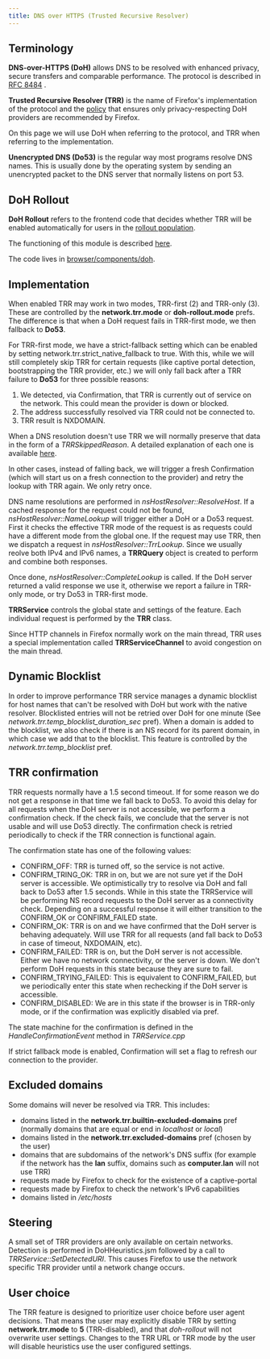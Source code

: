 ```yaml
---
title: DNS over HTTPS (Trusted Recursive Resolver)
---
```


## Terminology

**DNS-over-HTTPS (DoH)** allows DNS to be resolved with enhanced
privacy, secure transfers and comparable performance. The protocol is
described in [RFC 8484](https://tools.ietf.org/html/rfc8484) .

**Trusted Recursive Resolver (TRR)** is the name of Firefox\'s
implementation of the protocol and the
[policy](https://wiki.mozilla.org/Security/DOH-resolver-policy) that
ensures only privacy-respecting DoH providers are recommended by
Firefox.

On this page we will use DoH when referring to the protocol, and TRR
when referring to the implementation.

**Unencrypted DNS (Do53)** is the regular way most programs resolve DNS
names. This is usually done by the operating system by sending an
unencrypted packet to the DNS server that normally listens on port 53.

## DoH Rollout

**DoH Rollout** refers to the frontend code that decides whether TRR
will be enabled automatically for users in the [rollout
population](https://support.mozilla.org/kb/firefox-dns-over-https#w_about-the-us-rollout-of-dns-over-https).

The functioning of this module is described
[here](https://wiki.mozilla.org/Security/DNS_Over_HTTPS).

The code lives in
[browser/components/doh](https://searchfox.org/mozilla-central/source/browser/components/doh).

## Implementation

When enabled TRR may work in two modes, TRR-first (2) and TRR-only (3).
These are controlled by the **network.trr.mode** or **doh-rollout.mode**
prefs. The difference is that when a DoH request fails in TRR-first
mode, we then fallback to **Do53**.

For TRR-first mode, we have a strict-fallback setting which can be
enabled by setting network.trr.strict\_native\_fallback to true. With
this, while we will still completely skip TRR for certain requests (like
captive portal detection, bootstrapping the TRR provider, etc.) we will
only fall back after a TRR failure to **Do53** for three possible
reasons:
1. We detected, via Confirmation, that TRR is currently out of
service on the network. This could mean the provider is down or blocked.
2. The address successfully resolved via TRR could not be connected to.
3. TRR result is NXDOMAIN.

When a DNS resolution doesn't use TRR we will normally preserve that data in the form of a _TRRSkippedReason_. A detailed explanation of each one is available [here](trr-skip-reasons).

In other cases, instead of falling back, we will trigger a fresh
Confirmation (which will start us on a fresh connection to the provider)
and retry the lookup with TRR again. We only retry once.

DNS name resolutions are performed in _nsHostResolver::ResolveHost_. If a
cached response for the request could not be found,
_nsHostResolver::NameLookup_ will trigger either a DoH or a Do53 request.
First it checks the effective TRR mode of the request is as requests
could have a different mode from the global one. If the request may use
TRR, then we dispatch a request in _nsHostResolver::TrrLookup_. Since we
usually reolve both IPv4 and IPv6 names, a **TRRQuery** object is
created to perform and combine both responses.

Once done, _nsHostResolver::CompleteLookup_ is called. If the DoH server
returned a valid response we use it, otherwise we report a failure in
TRR-only mode, or try Do53 in TRR-first mode.

**TRRService** controls the global state and settings of the feature.
Each individual request is performed by the **TRR** class.

Since HTTP channels in Firefox normally work on the main thread, TRR
uses a special implementation called **TRRServiceChannel** to avoid
congestion on the main thread.

## Dynamic Blocklist

In order to improve performance TRR service manages a dynamic blocklist
for host names that can\'t be resolved with DoH but work with the native
resolver. Blocklisted entries will not be retried over DoH for one
minute (See _network.trr.temp\_blocklist\_duration\_sec_
pref). When a domain is added to the blocklist, we also check if there
is an NS record for its parent domain, in which case we add that to the
blocklist. This feature is controlled by the
_network.trr.temp\_blocklist_ pref.

## TRR confirmation

TRR requests normally have a 1.5 second timeout. If for some reason we
do not get a response in that time we fall back to Do53. To avoid this
delay for all requests when the DoH server is not accessible, we perform
a confirmation check. If the check fails, we conclude that the server is
not usable and will use Do53 directly. The confirmation check is retried
periodically to check if the TRR connection is functional again.

The confirmation state has one of the following values:

-   CONFIRM\_OFF: TRR is turned off, so the service is not active.
-   CONFIRM\_TRING\_OK: TRR in on, but we are not sure yet if the
        DoH server is accessible. We optimistically try to resolve via
        DoH and fall back to Do53 after 1.5 seconds. While in this state
        the TRRService will be performing NS record requests to the DoH
        server as a connectivity check. Depending on a successful
        response it will either transition to the CONFIRM\_OK or
        CONFIRM\_FAILED state.
-   CONFIRM\_OK: TRR is on and we have confirmed that the DoH server
        is behaving adequately. Will use TRR for all requests (and fall
        back to Do53 in case of timeout, NXDOMAIN, etc).
-   CONFIRM\_FAILED: TRR is on, but the DoH server is not
        accessible. Either we have no network connectivity, or the
        server is down. We don\'t perform DoH requests in this state
        because they are sure to fail.
-   CONFIRM\_TRYING\_FAILED: This is equivalent to CONFIRM\_FAILED,
        but we periodically enter this state when rechecking if the DoH
        server is accessible.
-   CONFIRM\_DISABLED: We are in this state if the browser is in
        TRR-only mode, or if the confirmation was explicitly disabled
        via pref.

The state machine for the confirmation is defined in the
_HandleConfirmationEvent_ method in _TRRService.cpp_

If strict fallback mode is enabled, Confirmation will set a flag to
refresh our connection to the provider.

## Excluded domains

Some domains will never be resolved via TRR. This includes:

-   domains listed in the **network.trr.builtin-excluded-domains** pref
(normally domains that are equal or end in *localhost* or *local*)
-   domains listed in the **network.trr.excluded-domains** pref (chosen by the user)
-   domains that are subdomains of the network\'s DNS suffix
(for example if the network has the **lan** suffix, domains such as **computer.lan** will not use TRR)
-   requests made by Firefox to check for the existence of a captive-portal
-   requests made by Firefox to check the network\'s IPv6 capabilities
-   domains listed in _/etc/hosts_

## Steering


A small set of TRR providers are only available on certain networks.
Detection is performed in DoHHeuristics.jsm followed by a call to
_TRRService::SetDetectedURI_. This causes Firefox to use the
network specific TRR provider until a network change occurs.

## User choice

The TRR feature is designed to prioritize user choice before user agent
decisions. That means the user may explicitly disable TRR by setting
**network.trr.mode** to **5** (TRR-disabled), and that
_doh-rollout_ will not overwrite user settings. Changes to
the TRR URL or TRR mode by the user will disable heuristics use the user
configured settings.
